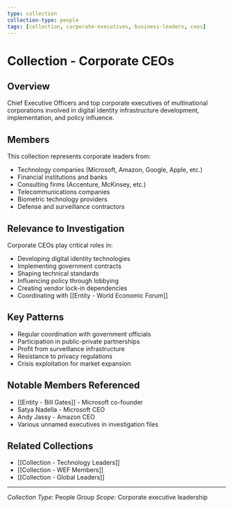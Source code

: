 ```yaml
---
type: collection
collection-type: people
tags: [collection, corporate-executives, business-leaders, ceos]
---
```


# Collection - Corporate CEOs

## Overview
Chief Executive Officers and top corporate executives of multinational corporations involved in digital identity infrastructure development, implementation, and policy influence.

## Members
This collection represents corporate leaders from:

- Technology companies (Microsoft, Amazon, Google, Apple, etc.)
- Financial institutions and banks
- Consulting firms (Accenture, McKinsey, etc.)
- Telecommunications companies
- Biometric technology providers
- Defense and surveillance contractors

## Relevance to Investigation
Corporate CEOs play critical roles in:
- Developing digital identity technologies
- Implementing government contracts
- Shaping technical standards
- Influencing policy through lobbying
- Creating vendor lock-in dependencies
- Coordinating with [[Entity - World Economic Forum]]

## Key Patterns
- Regular coordination with government officials
- Participation in public-private partnerships
- Profit from surveillance infrastructure
- Resistance to privacy regulations
- Crisis exploitation for market expansion

## Notable Members Referenced
- [[Entity - Bill Gates]] - Microsoft co-founder
- Satya Nadella - Microsoft CEO
- Andy Jassy - Amazon CEO
- Various unnamed executives in investigation files

## Related Collections
- [[Collection - Technology Leaders]]
- [[Collection - WEF Members]]
- [[Collection - Global Leaders]]

---
*Collection Type*: People Group
*Scope*: Corporate executive leadership